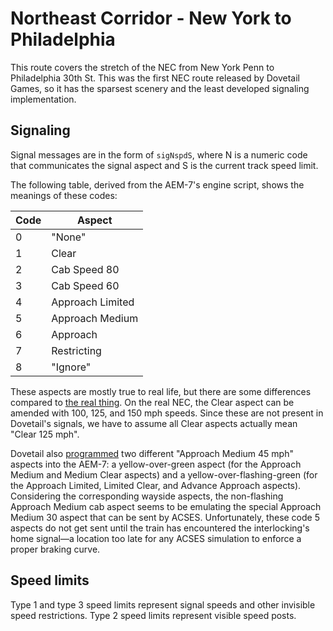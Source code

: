 # Northeast Corridor - New York to Philadelphia

This route covers the stretch of the NEC from New York Penn to Philadelphia 30th St. This was the first NEC route released by Dovetail Games, so it has the sparsest scenery and the least developed signaling implementation.

## Signaling

Signal messages are in the form of `sigNspdS`, where N is a numeric code that communicates the signal aspect and S is the current track speed limit.

The following table, derived from the AEM-7's engine script, shows the meanings of these codes:

| Code | Aspect |
| --- | --- |
| 0 | "None" |
| 1 | Clear |
| 2 | Cab Speed 80 |
| 3 | Cab Speed 60 |
| 4 | Approach Limited |
| 5 | Approach Medium |
| 6 | Approach |
| 7 | Restricting |
| 8 | "Ignore" |

These aspects are mostly true to real life, but there are some differences compared to [the real thing](https://en.wikipedia.org/wiki/Pulse_code_cab_signaling). On the real NEC, the Clear aspect can be amended with 100, 125, and 150 mph speeds. Since these are not present in Dovetail's signals, we have to assume all Clear aspects actually mean "Clear 125 mph".

Dovetail also [programmed](https://steamcdn-a.akamaihd.net/steam/apps/65232/manuals/Northeast_Corridor_Signal_Guide.pdf) two different "Approach Medium 45 mph" aspects into the AEM-7: a yellow-over-green aspect (for the Approach Medium and Medium Clear aspects) and a yellow-over-flashing-green (for the Approach Limited, Limited Clear, and Advance Approach aspects). Considering the corresponding wayside aspects, the non-flashing Approach Medium cab aspect seems to be emulating the special Approach Medium 30 aspect that can be sent by ACSES. Unfortunately, these code 5 aspects do not get sent until the train has encountered the interlocking's home signal—a location too late for any ACSES simulation to enforce a proper braking curve.

## Speed limits

Type 1 and type 3 speed limits represent signal speeds and other invisible speed restrictions. Type 2 speed limits represent visible speed posts.